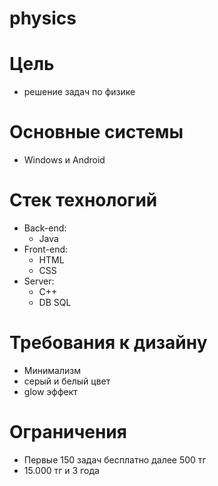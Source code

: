 # physics
# Цель
   - решение задач по физике
# Основные системы
   - Windows и Android
# Стек технологий
   - Back-end:
   		* Java
   - Front-end:
   		* HTML
   		* CSS
   - Server:
   		* C++
   		* DB SQL
# Требования к дизайну
   - Минимализм
   - серый и белый цвет
   - glow эффект
# Ограничения
   - Первые 150 задач бесплатно далее 500 тг
   - 15.000 тг и 3 года